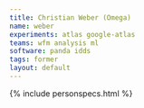 ```yaml
---
title: Christian Weber (Omega)
name: weber
experiments: atlas google-atlas
teams: wfm analysis ml
software: panda idds
tags: former
layout: default
---
```


{% include personspecs.html %}
